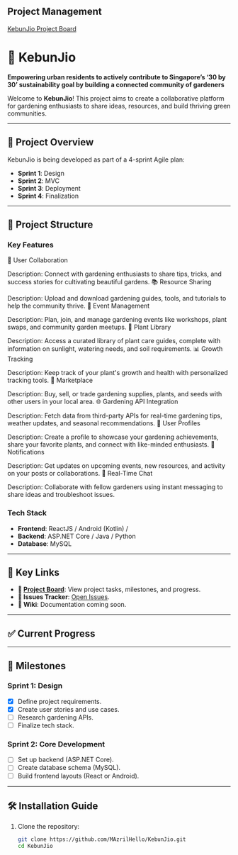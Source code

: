 ## Project Management
[KebunJio Project Board](https://github.com/users/MAzrilHello/projects/2/views/1)
# 🌱 KebunJio
**Empowering urban residents to actively contribute to Singapore’s ‘30 by 30’ sustainability goal by building a connected community of gardeners**

Welcome to **KebunJio**! This project aims to create a collaborative platform for gardening enthusiasts to share ideas, resources, and build thriving green communities.

---

## 🚀 Project Overview
KebunJio is being developed as part of a 4-sprint Agile plan:
- **Sprint 1**: Design
- **Sprint 2**: MVC
- **Sprint 3**: Deployment
- **Sprint 4**: Finalization 

---

## 📂 Project Structure
### Key Features
🌱 User Collaboration

Description: Connect with gardening enthusiasts to share tips, tricks, and success stories for cultivating beautiful gardens.
📚 Resource Sharing

Description: Upload and download gardening guides, tools, and tutorials to help the community thrive.
📅 Event Management

Description: Plan, join, and manage gardening events like workshops, plant swaps, and community garden meetups.
🔎 Plant Library

Description: Access a curated library of plant care guides, complete with information on sunlight, watering needs, and soil requirements.
📊 Growth Tracking

Description: Keep track of your plant's growth and health with personalized tracking tools.
🛒 Marketplace

Description: Buy, sell, or trade gardening supplies, plants, and seeds with other users in your local area.
🌐 Gardening API Integration

Description: Fetch data from third-party APIs for real-time gardening tips, weather updates, and seasonal recommendations.
👤 User Profiles

Description: Create a profile to showcase your gardening achievements, share your favorite plants, and connect with like-minded enthusiasts.
🔔 Notifications

Description: Get updates on upcoming events, new resources, and activity on your posts or collaborations.
💬 Real-Time Chat

Description: Collaborate with fellow gardeners using instant messaging to share ideas and troubleshoot issues.


### Tech Stack
- **Frontend**: ReactJS / Android (Kotlin) / 
- **Backend**: ASP.NET Core / Java / Python
- **Database**: MySQL

---

## 📌 Key Links
- **🌟 [Project Board](https://github.com/users/MAzrilHello/projects/2/views/1)**: View project tasks, milestones, and progress.
- **🔖 Issues Tracker**: [Open Issues](https://github.com/MAzrilHello/KebunJio/issues).
- **📖 Wiki**: Documentation coming soon.

---

## ✅ Current Progress


---

## 📅 Milestones
### Sprint 1: Design
- [x] Define project requirements.
- [x] Create user stories and use cases.
- [ ] Research gardening APIs.
- [ ] Finalize tech stack.

### Sprint 2: Core Development
- [ ] Set up backend (ASP.NET Core).
- [ ] Create database schema (MySQL).
- [ ] Build frontend layouts (React or Android).

---

## 🛠️ Installation Guide
1. Clone the repository:
   ```bash
   git clone https://github.com/MAzrilHello/KebunJio.git
   cd KebunJio
